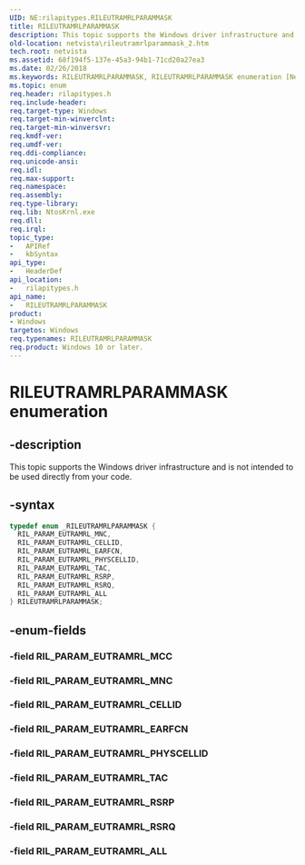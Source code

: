 ```yaml
---
UID: NE:rilapitypes.RILEUTRAMRLPARAMMASK
title: RILEUTRAMRLPARAMMASK
description: This topic supports the Windows driver infrastructure and is not intended to be used directly from your code.
old-location: netvista\rileutramrlparammask_2.htm
tech.root: netvista
ms.assetid: 68f194f5-137e-45a3-94b1-71cd20a27ea3
ms.date: 02/26/2018
ms.keywords: RILEUTRAMRLPARAMMASK, RILEUTRAMRLPARAMMASK enumeration [Network Drivers Starting with Windows Vista], RIL_PARAM_EUTRAMRL_ALL, RIL_PARAM_EUTRAMRL_CELLID, RIL_PARAM_EUTRAMRL_EARFCN, RIL_PARAM_EUTRAMRL_MNC, RIL_PARAM_EUTRAMRL_PHYSCELLID, RIL_PARAM_EUTRAMRL_RSRP, RIL_PARAM_EUTRAMRL_RSRQ, RIL_PARAM_EUTRAMRL_TAC, netvista.rileutramrlparammask_2, rilapitypes/RILEUTRAMRLPARAMMASK, rilapitypes/RIL_PARAM_EUTRAMRL_ALL, rilapitypes/RIL_PARAM_EUTRAMRL_CELLID, rilapitypes/RIL_PARAM_EUTRAMRL_EARFCN, rilapitypes/RIL_PARAM_EUTRAMRL_MNC, rilapitypes/RIL_PARAM_EUTRAMRL_PHYSCELLID, rilapitypes/RIL_PARAM_EUTRAMRL_RSRP, rilapitypes/RIL_PARAM_EUTRAMRL_RSRQ, rilapitypes/RIL_PARAM_EUTRAMRL_TAC
ms.topic: enum
req.header: rilapitypes.h
req.include-header:
req.target-type: Windows
req.target-min-winverclnt:
req.target-min-winversvr:
req.kmdf-ver:
req.umdf-ver:
req.ddi-compliance:
req.unicode-ansi:
req.idl:
req.max-support:
req.namespace:
req.assembly:
req.type-library:
req.lib: NtosKrnl.exe
req.dll:
req.irql:
topic_type:
-	APIRef
-	kbSyntax
api_type:
-	HeaderDef
api_location:
-	rilapitypes.h
api_name:
-	RILEUTRAMRLPARAMMASK
product:
- Windows
targetos: Windows
req.typenames: RILEUTRAMRLPARAMMASK
req.product: Windows 10 or later.
---
```


# RILEUTRAMRLPARAMMASK enumeration


## -description


This topic supports the Windows driver infrastructure and is not intended to be used directly from your code.


## -syntax


```cpp
typedef enum _RILEUTRAMRLPARAMMASK {
  RIL_PARAM_EUTRAMRL_MNC,
  RIL_PARAM_EUTRAMRL_CELLID,
  RIL_PARAM_EUTRAMRL_EARFCN,
  RIL_PARAM_EUTRAMRL_PHYSCELLID,
  RIL_PARAM_EUTRAMRL_TAC,
  RIL_PARAM_EUTRAMRL_RSRP,
  RIL_PARAM_EUTRAMRL_RSRQ,
  RIL_PARAM_EUTRAMRL_ALL
} RILEUTRAMRLPARAMMASK;
```


## -enum-fields




### -field RIL_PARAM_EUTRAMRL_MCC


### -field RIL_PARAM_EUTRAMRL_MNC


### -field RIL_PARAM_EUTRAMRL_CELLID


### -field RIL_PARAM_EUTRAMRL_EARFCN


### -field RIL_PARAM_EUTRAMRL_PHYSCELLID


### -field RIL_PARAM_EUTRAMRL_TAC


### -field RIL_PARAM_EUTRAMRL_RSRP


### -field RIL_PARAM_EUTRAMRL_RSRQ


### -field RIL_PARAM_EUTRAMRL_ALL


